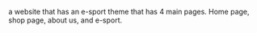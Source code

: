 a website that has an e-sport theme that has 4 main pages. Home page, shop page, about us, and e-sport.
